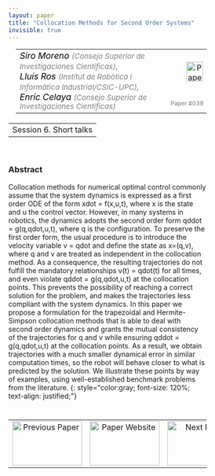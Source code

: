 ```yaml
---
layout: paper
title: "Collocation Methods for Second Order Systems"
invisible: true
---
```

<head>
<style>
* {
  box-sizing: border-box;
}

#myInput {
  background-position: 10px 10px;
  background-repeat: no-repeat;
  width: 100%;
  font-size: 100%;
  padding: 12px 20px 12px 40px;
  border: 1px solid #ddd;
  margin-bottom: 12px;
}

#myTable, #myTableA {
  border-collapse: collapse;
  width: 100%;
  border: 1px solid #ddd;
  font-size: 100%;
}

#myTable th, #myTable td, #myTableA th, #myTableA td {
  text-align: left;
  padding: 12px;
}

#myTable tr, #myTableA tr {
  border-bottom: 1px solid #ddd;
}

#myTable tr.header, #myTable tr:hover, #myTableA tr.header, #myTableA tr:hover {
  background-color: #f1f1f1;
}


#eventcounter1 a {
    font-size: 12px;
    color: #ffffff;
    display: block;
}

#eventcounter1 a:hover {
    text-decoration: none;
}

#eventcounter2 a {
    font-size: 12px;
    color: #ffffff;
    display: block;
}

#eventcounter2 a:hover {
    text-decoration: none;
}

</style>
</head>

<table width = "95%" style="padding-left: 15px; margin-left: auto; margin-right: 10px;">
<tr><td style = "vertical-align: top; padding-right: 25px;" rowspan="2">
<span style="color:black; font-size: 110%;"><i>
Siro Moreno <span style="color:gray; font-size: 85%">(Consejo Superior de Investigaciones Científicas)</span><span style="color:gray; font-size: 100%">,</span><br>
Lluís Ros <span style="color:gray; font-size: 85%">(Institut de Robòtica i Informàtica Industrial/CSIC-UPC)</span><span style="color:gray; font-size: 100%">,</span><br>
Enric Celaya <span style="color:gray; font-size: 85%">(Consejo Superior de Investigaciones Científicas)</span>
</i></span>
</td>

<td style="text-align: right;"><a href="http://www.roboticsproceedings.org/rss18/p038.pdf"><img src="{{ site.baseurl }}/images/paper_link.png" alt="Paper Website" width = "33"  height = "40"/></a><br></td>
</tr>
<tr>
<td style="color:#777789; text-align:right; font-size: 75%; margin-right:10px;">Paper&nbsp;#038</td>
</tr>
</table>

<table width="80%" style="margin-top: 20px; margin-left: auto; margin-right: auto;">
  <tr>
    <td style="text-align:center;">Session 6. Short talks</td>
  </tr>
</table>
<br>


### Abstract
Collocation methods for numerical optimal control commonly assume that the system dynamics is expressed as a first order ODE of the form xdot = f(x,u,t), where x is the state and u the control vector. However, in many systems in robotics, the dynamics adopts the second order form qddot = g(q,qdot,u,t), where q is the configuration. To preserve the first order form, the usual procedure is to introduce the velocity variable v = qdot  and define the state as x=(q,v), where q and v are treated as independent in the collocation method. As a consequence, the resulting trajectories do not fulfill the mandatory relationships v(t) = qdot(t) for all times, and even violate qddot = g(q,qdot,u,t) at the collocation points. This prevents the possibility of reaching a correct solution for the problem, and makes the trajectories less compliant with the system dynamics. In this paper we propose a formulation for the trapezoidal and Hermite-Simpson collocation methods that is able to deal with second order dynamics and grants the mutual consistency of the trajectories for q and v while ensuring qddot = g(q,qdot,u,t) at the collocation points. As a result, we obtain trajectories with a much smaller dynamical error in similar computation times, so the robot will behave closer to what is predicted by the solution. We illustrate these points by way of examples, using well-established benchmark problems from the literature.
{: style="color:gray; font-size: 120%; text-align: justified;"}


<table width="100%" style="margin-top:40px;">
<tr>
    <td style="width: 30%; text-align: center;"><a href="{{ site.baseurl }}/program/papers/037/">
<img src="{{ site.baseurl }}/images/previous_paper_icon.png"
       alt="Previous Paper" width = "142"  height = "90"/> 
</a> </td>
<td style="text-align: center;"><a href="{{ site.baseurl }}/program/papers">
<img src="{{ site.baseurl }}/images/overview_icon.png"
       alt="Paper Website" width = "142"  height = "90"/> 
</a> </td>
    <td style="width: 30%; text-align: center;"><a href="{{ site.baseurl }}/program/papers/039/">
    <img src="{{ site.baseurl }}/images/next_paper_icon.png"
        alt="Next Paper" width = "142"  height = "90"/>
    </a></td>
</tr>
</table>
